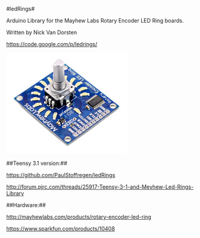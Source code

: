 #ledRings#

Arduino Library for the Mayhew Labs Rotary Encoder LED Ring boards. 

Written by Nick Van Dorsten

https://code.google.com/p/ledrings/

![Rotary Encoder LED Ring](https://raw.githubusercontent.com/PaulStoffregen/ledRings/master/extras/RotaryEncoderLedRing.jpg)

##Teensy 3.1 version:##

https://github.com/PaulStoffregen/ledRings

http://forum.pjrc.com/threads/25917-Teensy-3-1-and-Meyhew-Led-Rings-Library

##Hardware:##

http://mayhewlabs.com/products/rotary-encoder-led-ring

https://www.sparkfun.com/products/10408
